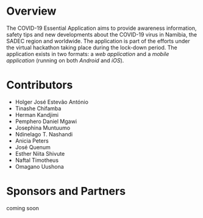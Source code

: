 # Overview
The COVID-19 Essential Application aims to provide awareness information, safety tips and new developments about the COVID-19 virus in Namibia, the SADEC region and worldwide. The application is part of the efforts under the virtual hackathon taking place during the lock-down period. The application exists in two formats: a *web application* and a *mobile application* (running on both _Android_ and _iOS_).

# Contributors

* Holger José Estevão António
* Tinashe Chifamba
* Herman Kandjimi
* Pemphero Daniel Mgawi
* Josephina Muntuumo
* Ndinelago T. Nashandi
* Anicia Peters
* José Quenum
* Esther Niita Shivute
* Naftal Timotheus
* Omagano Uushona

# Sponsors and Partners
coming soon
